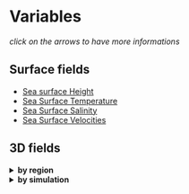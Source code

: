 # Variables
*click on the arrows to have more informations*

## Surface fields 
- [Sea surface Height](SSH.md)
- [Sea Surface Temperature](SST.md)
- [Sea Surface Salinity](SSS.md)
- [Sea Surface Velocities](SSUV.md)
    
## 3D fields 

<details>
  <summary><strong>by region</strong></summary>
  
- [COSNWA](../regions/COSNWA.md) :
  - simulation [eNATL60-BLB002](../simulations/eNATL60-BLB002.md) : details [here](https://github.com/meom-group/catalog-extractions/blob/main/items/COSNWA60-BLB002-1h-TSUVW-0-1000m.md)
- [MEDBAL](../regions/MEDBAL.md) :
  - simulation [eNATL60-BLB002](../simulations/eNATL60-BLB002.md) : details [here](https://github.com/meom-group/catalog-extractions/blob/main/items/MEDBAL60-BLB002-1h-TSUVW-0-1000m.md)
- [NOE](../regions/NOE.md) :
   - simulation [eNATL60-BLBT02](../simulations/eNATL60-BLBT02.md) : details [here](https://github.com/meom-group/catalog-extractions/blob/main/items/NOE60-BLBT02-1h-TSUVW-O-bottom.md)
- [OSMOSISc](../regions/OSMOSISc.md) :
   - simulation [eNATL60-BLBT02](../simulations/eNATL60-BLBT02.md) : details [here](https://github.com/meom-group/catalog-extractions/blob/main/items/OSMOSISc60-BLBT02-1h-TSUVW-0-1000m.md)  

</details>


<details>
  <summary><strong>by simulation</strong></summary>
  
- [eNATL60-BLB002](../simulations/eNATL60-BLB002.md) :
   - [COSNWA](../regions/COSNWA.md) region  : details [here](https://github.com/meom-group/catalog-extractions/blob/main/items/COSNWA60-BLB002-1h-TSUVW-0-1000m.md)
   - [MEDBAL](../regions/MEDBAL.md) region : details [here](https://github.com/meom-group/catalog-extractions/blob/main/items/MEDBAL60-BLB002-1h-TSUVW-0-1000m.md)
- [eNATL60-BLBT02](../simulations/eNATL60-BLBT02.md) :
   - [NOE](../regions/NOE.md) region : details [here](https://github.com/meom-group/catalog-extractions/blob/main/items/NOE60-BLBT02-1h-TSUVW-O-bottom.md)
   - [OSMOSISc](../regions/OSMOSISc.md) region : details [here](https://github.com/meom-group/catalog-extractions/blob/main/items/OSMOSISc60-BLBT02-1h-TSUVW-0-1000m.md)  

</details>
